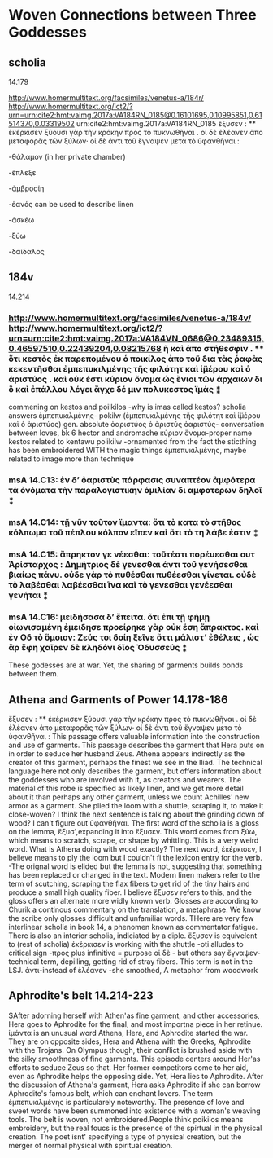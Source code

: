 # Woven Connections between Three Goddesses
## scholia
14.179

http://www.homermultitext.org/facsimiles/venetus-a/184r/ http://www.homermultitext.org/ict2/?urn=urn:cite2:hmt:vaimg.2017a:VA184RN_0185@0.16101695,0.10995851,0.61514370,0.03319502 urn:cite2:hmt:vaimg.2017a:VA184RN_0185 ἔξυσεν : ** ἐκέρκισεν ξύουσι γὰρ τὴν κρόκην προς τὸ πυκνωθῆναι . οἱ δὲ ἐλέανεν ἀπο μεταφορᾶς τῶν ξύλων· οἱ δὲ ἀντι τοῦ ἔγναψεν μετα τὸ ὑφανθῆναι :

-θάλαμον (in her private chamber)

-ἔπλεξε

-ἀμβροσίη

-ἑανός can be used to describe linen

-ἀσκέω

-ξύω

-δαίδαλος
## 184v
14.214

### http://www.homermultitext.org/facsimiles/venetus-a/184v/ http://www.homermultitext.org/ict2/?urn=urn:cite2:hmt:vaimg.2017a:VA184VN_0686@0.23489315,0.46597510,0.22439204,0.08215768 ῆ καὶ ἀπο στήθεσφιν . ** ὅτι κεστὸς ἐκ παρεπομένου ὁ ποικίλος ἀπο τοῦ δια τὰς ῥαφὰς κεκεντῆσθαι ἐμπεπυκιλμένης τῆς φιλότητ καὶ ἱ̈μέρου καὶ ὁ ἀριστύος . καὶ οὐκ έστι κύριον ὄνομα ὡς ἔνιοι τῶν ἀρχαιων δι ὃ καὶ ἐπάλλου λέγει ἄγχε δέ μιν πολυκεστος ϊμάς ⁑
commening on kestos and poilkilos
-why is imas called kestos? scholia answers
ἐμπεπυκιλμένης- pokilw
(ἐμπεπυκιλμένης τῆς φιλότητ καὶ ἱ̈μέρου καὶ ὁ ἀριστύος) gen. absolute
ὀαριστύος
ὁ ἀριστύς
ὀαριστύς- conversation between loves, bk 6 hector and andromache
κύριον ὄνομα-proper name
kestos related to kentawu
polikilw -ornamented from the fact the sticthing has been embroidered WITH the magic things ἐμπεπυκιλμένης,
maybe related to image more than technique
### msA 14.C13: ἐν δ’ ὀαριστὺς πάρφασις συναπτέον ἀμφότερα τὰ ὀνόματα τὴν παραλογιστικην ὁμιλίαν δι αμφοτερων δηλοῖ ⁑
### msA 14.C14: τῇ νῦν τοῦτον ϊμαντα: ὅτι τὸ κατα τὸ στῆθος κόλπωμα τοῦ πέπλου κόλπον εῖπεν καὶ ὅτι τὸ τη λάβε ἐστιν ⁑
### msA 14.C15: ἄπρηκτον γε νέεσθαι: τοῦτέστι πορέυεσθαι ουτ Ἀρίσταρχος : Δημήτριος δὲ γενεσθαι ἀντι τοῦ γενήσεσθαι βιαίως πάνυ. οὐδε γὰρ τὸ πυθέσθαι πυθέεσθαι γίνεται. οὐδὲ τὸ λαβέσθαι λαβέεσθαι ἵνα καὶ τὸ γενεσθαι γενέεσθαι γενήται ⁑
### msA 14.C16: μειδήσασα δ’ ἔπειτα. ὅτι ἐπι τῇ φήμῃ οἰωνισαμένη ἐμειδησε προείρηκε γὰρ οὐκ έση ἄπρακτος. καὶ ἐν Οδ τὸ ὅμοιον: Ζεύς τοι δοίη ξεῖνε ὅττι μάλιστ’ ἐθέλεις , ὡς ἂρ ἔφη χαῖρεν δὲ κληδόνι δῖος Ὀδυσσεύς ⁑
These godesses are at war. Yet, the sharing of garments builds bonds between them.
## Athena and Garments of Power 14.178-186

ἔξυσεν : ** ἐκέρκισεν ξύουσι γὰρ τὴν κρόκην προς τὸ πυκνωθῆναι . οἱ δὲ ἐλέανεν ἀπο μεταφορᾶς τῶν ξύλων· οἱ δὲ ἀντι τοῦ ἔγναψεν μετα τὸ ὑφανθῆναι : This passage offers valuable information into the construction and use of garments. This passage describes the garment that Hera puts on in order to seduce her husband Zeus. Athena appears indirectly as the creator of this garment, perhaps the finest we see in the Iliad. The technical language here not only describes the garment, but offers information about the goddesses who are involved with it, as creators and wearers. The material of this robe is specified as likely linen, and we get more detail about it than perhaps any other garment, unless we count Achilles' new armor as a garment. She plied the loom with a shuttle, scraping it, to make it close-woven? I think the next sentence is talking about the grinding down of wood? I can't figure out ὑφανθῆναι. The first word of the scholia is a gloss on the lemma, ἔξυσ',expanding it into ἔξυσεν. This word comes from ξύω, which means to scratch, scrape, or shape by whittling. This is a very weird word. What is Athena doing with wood exactly? The next word, ἐκέρκισεν, I believe means to ply the loom but I couldn't fi the lexicon entry for the verb. -The orignal word is elided but the lemma is not, suggesting that something has been replaced or changed in the text. Modern linen makers refer to the term of scutching, scraping the flax fibers to get rid of the tiny hairs and produce a small high quality fiber. I believe ἔξυσεν refers to this, and the gloss offers an alternate more widly known verb. Glosses are according to Churik a continous commentary on the translation, a metaphrase. We know the scribe only glosses difficult and unfamiliar words. THere are very few interlinear scholia in book 14, a phenomen known as commentator fatigue. There is also an interior scholia, indiciated by a diple. ἔξυσεν is equivelent to (rest of scholia) ἐκέρκισεν is working with the shuttle -oti alludes to critical sign -προς plus infinitive = purpose οἱ δὲ - but others say ἔγναψεν-technical term, depilling, getting rid of stray fibers. This term is not in the LSJ. ἀντι-instead of ἐλέανεν -she smoothed, A metaphor from woodwork
## Aphrodite's belt 14.214-223
SAfter adorning herself with Athen'as fine garment, and other accessories, Hera goes to Aphrodite for the final, and most importna piece in her retinue. ἱμάντα is an unusual word
Athena, Hera, and Aphrodite started the war. They are on opposite sides, Hera and Athena with the Greeks, Aphrodite with the Trojans. On Olympus though, their conflict is brushed aside with the silky smoothness of fine garments. This episode centers around Her'as efforts to seduce Zeus so that. Her former competitors come to her aid, even as Aphrodite helps the opposing side. Yet, Hera lies to Aphrodite.
After the discussion of Athena's garment, Hera asks Aphrodite if she can borrow Aphrodite's famous belt, which can enchant lovers. The term ἐμπεπυκιλμένης is particularely noteworthy. The presence of love and sweet words have been summoned into existence with a woman's weaving tools. The belt is woven, not embroidered.People think poikilos means embroidery, but the real foucs is the presence of the spirtual in the physical creation. The poet isnt' specifying a type of physical creation, but the merger of normal physical with spiritual creation. 
